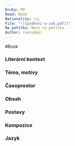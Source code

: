 ```yaml
---
Druhy: PO
Read: Read
Nationality: 🇨🇿
File: "![[podkoni-a-zak.pdf]]"
Na potítku: Není na potítku
Author: (neznámý)
---
```

#Book
### Literární kontext
### Téma, motivy
### Časoprostor
### Obsah
### Postavy
### Kompozice
### Jazyk